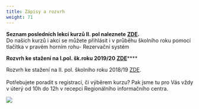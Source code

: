 ```yaml
---
title: Zápisy a rozvrh
weight: 71
---
```

**Seznam posledních lekcí kurzů II. pol naleznete** [**ZDE**](https://www.brezanek.cz/assets/1-dokumenty/posledn%C3%AD_lekce_II._pol_vigvam18-19.pdf)**.**\
Do našich kurzů i akcí se můžete přihlásit i v průběhu školního roku pomocí tlačítka v pravém horním rohu- Rezervační systém

**Rozvrh ke stažení na I.pol. šk.roku 2019/20** [**ZDE**](https://www.brezanek.cz/assets/1-dokumenty/rozvrh_19-20_I.pol..pdf)****

Rozvrh ke stažení na II. pol. školního roku 2018/19 [ZDE](/docs/rozvrh-18-19-2pol-vigvam.pdf).\
\
Potřebujete poradit s registrací, či výběrem kurzu? Pak jsme tu pro Vás vždy v úterý od 10h do 12h v recepci Regionálního informačního centra.

![](/images/uploads/zapisy_i.pol_2019_2020-1-.jpg)
